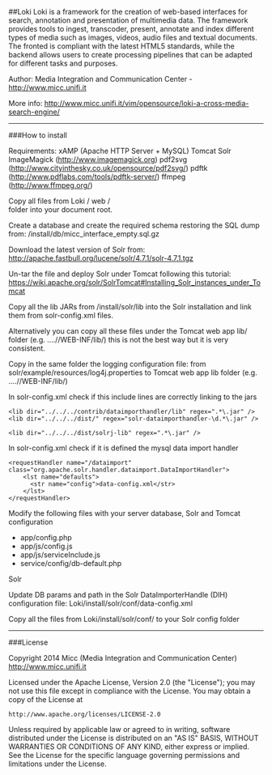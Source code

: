 ##Loki 
Loki is a framework for the creation of web-based interfaces for search, annotation and presentation of multimedia data.
The framework provides tools to ingest, transcoder, present, annotate and index different types of media such as images, videos, audio files and textual documents. The fronted is compliant with the latest HTML5 standards, while the backend allows users to create processing pipelines that can be adapted for different tasks and purposes.

Author: Media Integration and Communication Center - http://www.micc.unifi.it

More info: http://www.micc.unifi.it/vim/opensource/loki-a-cross-media-search-engine/

---
###How to install


Requirements:
xAMP (Apache HTTP Server + MySQL)
Tomcat 
Solr
ImageMagick (http://www.imagemagick.org)
pdf2svg (http://www.cityinthesky.co.uk/opensource/pdf2svg/)
pdftk (http://www.pdflabs.com/tools/pdftk-server/)
ffmpeg (http://www.ffmpeg.org/)


Copy all files from 
Loki / web /  
folder into your document root.

Create a database and create the required schema restoring the SQL dump from:
/install/db/micc_interface_empty.sql.gz

Download the latest version of Solr from:
http://apache.fastbull.org/lucene/solr/4.7.1/solr-4.7.1.tgz

Un-tar the file and deploy Solr under Tomcat following this tutorial:
https://wiki.apache.org/solr/SolrTomcat#Installing_Solr_instances_under_Tomcat

Copy all the lib JARs from
/install/solr/lib
into the Solr installation and link them from solr-config.xml files.

Alternatively you can copy all these files under the Tomcat web app lib/ folder (e.g. ….//WEB-INF/lib/) this is not the best way but it is very consistent.

Copy in the same folder the logging configuration file: from
 solr/example/resources/log4j.properties to Tomcat web app lib folder (e.g. ….//WEB-INF/lib/)


In solr-config.xml check if this include lines are correctly linking to the jars
```
<lib dir="../../../contrib/dataimporthandler/lib" regex=".*\.jar" />
<lib dir="../../../dist/" regex="solr-dataimporthandler-\d.*\.jar" />

<lib dir="../../../dist/solrj-lib" regex=".*\.jar" />
```
In solr-config.xml check if it is defined the mysql data import handler
```
<requestHandler name="/dataimport" class="org.apache.solr.handler.dataimport.DataImportHandler">
    <lst name="defaults">
      <str name="config">data-config.xml</str>
    </lst>
</requestHandler>
```

Modify the following files with your server database, Solr and Tomcat configuration
- app/config.php
- app/js/config.js
- app/js/serviceInclude.js
- service/config/db-default.php


Solr

Update DB params and path in the Solr DataImporterHandle (DIH) configuration file:
Loki/install/solr/conf/data-config.xml

Copy all the files from Loki/install/solr/conf/ to your Solr config folder


---
###License

Copyright 2014 Micc (Media Integration and Communication Center) http://www.micc.unifi.it

Licensed under the Apache License, Version 2.0 (the "License");
you may not use this file except in compliance with the License.
You may obtain a copy of the License at

    http://www.apache.org/licenses/LICENSE-2.0

Unless required by applicable law or agreed to in writing, software
distributed under the License is distributed on an "AS IS" BASIS,
WITHOUT WARRANTIES OR CONDITIONS OF ANY KIND, either express or implied.
See the License for the specific language governing permissions and
limitations under the License.

